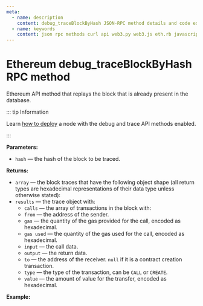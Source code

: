 ```yaml
---
meta:
  - name: description
    content: debug_traceBlockByHash JSON-RPC method details and code examples.
  - name: keywords
    content: json rpc methods curl api web3.py web3.js eth.rb javascript python ruby ethereum debug trace
---
```


# Ethereum debug_traceBlockByHash RPC method

Ethereum API method that replays the block that is already present in the database.

::: tip Information

Learn [how to deploy](/api/ethereum/deploy-your-ethereum-node-to-enable-debug-and-trace-api-methods) a node with the debug and trace API methods enabled.

:::

**Parameters:**

* `hash` — the hash of the block to be traced.

**Returns:**

* `array` — the block traces that have the following object shape (all return types are hexadecimal representations of their data type unless otherwise stated):
* `results` — the trace object with:
  * `calls` — the array of transactions in the block with:
  * `from` — the address of the sender.
  * `gas` — the quantity of the gas provided for the call, encoded as hexadecimal.
  * `gas used` — the quantity of the gas used for the call, encoded as hexadecimal.
  * `input` — the call data.
  * `output` — the return data.
  * `to` — the address of the receiver. `null` if it is a contract creation transaction.
  * `type` — the type of the transaction, can be `CALL` or `CREATE`.
  * `value` — the amount of value for the transfer, encoded as hexadecimal.

**Example:**

<CodeSwitcher :languages="{py:'web3.py', cr:'cURL'}">

<template v-slot:py>

``` py
from web3 import Web3
node_url = "CHAINSTACK_NODE_URL"
web3 = Web3.HTTPProvider(node_url)

debug = web3.make_request('debug_traceBlockByHash', ['0x02409f8fcc7944a10903840ce1afb1df4559aba8c82ec6849f99b3a8cd3d7490', {'tracer': 'callTracer'}])
print(debug)
```

</template>
<template v-slot:cr>

``` sh
curl -X POST "CHAINSTACK_NODE_URL" \
  -H 'Content-Type: application/json' \
  --data '{"method":"debug_traceBlockByHash","params":["0x02409f8fcc7944a10903840ce1afb1df4559aba8c82ec6849f99b3a8cd3d7490", {"tracer": "callTracer"}],"id":1,"jsonrpc":"2.0"}'
```

</template>
</CodeSwitcher>
